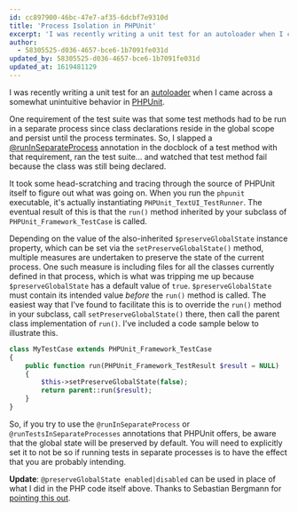 ```yaml
---
id: cc897900-46bc-47e7-af35-6dcbf7e9310d
title: 'Process Isolation in PHPUnit'
excerpt: 'I was recently writing a unit test for an autoloader when I came across a somewhat unintuitive behavior in PHPUnit.'
author:
  - 58305525-d036-4657-bce6-1b7091fe031d
updated_by: 58305525-d036-4657-bce6-1b7091fe031d
updated_at: 1619481129
---
```

I was recently writing a unit test for an [autoloader](http://php.net/manual/en/language.oop5.autoload.php "PHP: Autoloading Classes - Manual") when I came across a somewhat unintuitive behavior in [PHPUnit](http://www.phpunit.de "PHPUnit").

One requirement of the test suite was that some test methods had to be run in a separate process since class declarations reside in the global scope and persist until the process terminates. So, I slapped a [@runInSeparateProcess](http://www.phpunit.de/manual/3.4/en/appendixes.annotations.html#appendixes.annotations.runInSeparateProcess "Appendix B. Annotations") annotation in the docblock of a test method with that requirement, ran the test suite... and watched that test method fail because the class was still being declared.

It took some head-scratching and tracing through the source of PHPUnit itself to figure out what was going on. When you run the `phpunit` executable, it's actually instantiating `PHPUnit_TextUI_TestRunner`. The eventual result of this is that the `run()` method inherited by your subclass of `PHPUnit_Framework_TestCase` is called.

Depending on the value of the also-inherited `$preserveGlobalState` instance property, which can be set via the `setPreserveGlobalState()` method, multiple measures are undertaken to preserve the state of the current process. One such measure is including files for all the classes currently defined in that process, which is what was tripping me up because `$preserveGlobalState` has a default value of `true`. `$preserveGlobalState` must contain its intended value _before_ the `run()` method is called. The easiest way that I've found to facilitate this is to override the `run()` method in your subclass, call `setPreserveGlobalState()` there, then call the parent class implementation of `run()`. I've included a code sample below to illustrate this.

```php
class MyTestCase extends PHPUnit_Framework_TestCase
{
    public function run(PHPUnit_Framework_TestResult $result = NULL)
    {
        $this->setPreserveGlobalState(false);
        return parent::run($result);
    }
}
```

So, if you try to use the `@runInSeparateProcess` or `@runTestsInSeparateProcesses` annotations that PHPUnit offers, be aware that the global state will be preserved by default. You will need to explicitly set it to not be so if running tests in separate processes is to have the effect that you are probably intending.

**Update**: `@preserveGlobalState enabled|disabled` can be used in place of what I did in the PHP code itself above. Thanks to Sebastian Bergmann for [pointing this out](http://twitter.com/#!/s_bergmann/status/25809894179348480).
